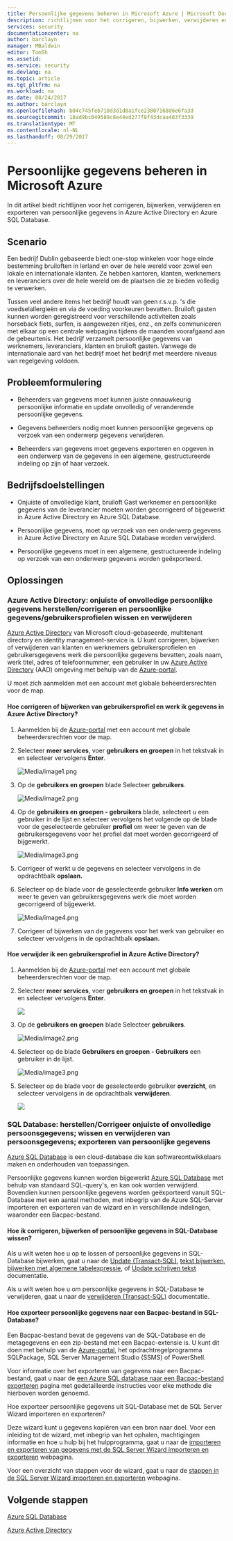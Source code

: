 ```yaml
---
title: Persoonlijke gegevens beheren in Microsoft Azure | Microsoft Docs
description: richtlijnen voor het corrigeren, bijwerken, verwijderen en exporteren van persoonlijke gegevens in Azure Active Directory en Azure SQL Database
services: security
documentationcenter: na
author: barclayn
manager: MBaldwin
editor: TomSh
ms.assetid: 
ms.service: security
ms.devlang: na
ms.topic: article
ms.tgt_pltfrm: na
ms.workload: na
ms.date: 08/24/2017
ms.author: barclayn
ms.openlocfilehash: b04c745feb710d3d1d8a1fce23807168d6e6fa3d
ms.sourcegitcommit: 18ad9bc049589c8e44ed277f8f43dcaa483f3339
ms.translationtype: MT
ms.contentlocale: nl-NL
ms.lasthandoff: 08/29/2017
---
```

# <a name="manage-personal-data-in-microsoft-azure"></a>Persoonlijke gegevens beheren in Microsoft Azure

In dit artikel biedt richtlijnen voor het corrigeren, bijwerken, verwijderen en exporteren van persoonlijke gegevens in Azure Active Directory en Azure SQL Database.

## <a name="scenario"></a>Scenario

Een bedrijf Dublin gebaseerde biedt one-stop winkelen voor hoge einde bestemming bruiloften in Ierland en over de hele wereld voor zowel een lokale en internationale klanten. Ze hebben kantoren, klanten, werknemers en leveranciers over de hele wereld om de plaatsen die ze bieden volledig te verwerken.

Tussen veel andere items het bedrijf houdt van geen r.s.v.p. 's die voedselallergieën en via de voeding voorkeuren bevatten. Bruiloft gasten kunnen worden geregistreerd voor verschillende activiteiten zoals horseback fiets, surfen, is aangewezen ritjes, enz., en zelfs communiceren met elkaar op een centrale webpagina tijdens de maanden voorafgaand aan de gebeurtenis. Het bedrijf verzamelt persoonlijke gegevens van werknemers, leveranciers, klanten en bruiloft gasten. Vanwege de internationale aard van het bedrijf moet het bedrijf met meerdere niveaus van regelgeving voldoen.

## <a name="problem-statement"></a>Probleemformulering

- Beheerders van gegevens moet kunnen juiste onnauwkeurig persoonlijke informatie en update onvolledig of veranderende persoonlijke gegevens.

- Gegevens beheerders nodig moet kunnen persoonlijke gegevens op verzoek van een onderwerp gegevens verwijderen.

- Beheerders van gegevens moet gegevens exporteren en opgeven in een onderwerp van de gegevens in een algemene, gestructureerde indeling op zijn of haar verzoek.

## <a name="company-goals"></a>Bedrijfsdoelstellingen

- Onjuiste of onvolledige klant, bruiloft Gast werknemer en persoonlijke gegevens van de leverancier moeten worden gecorrigeerd of bijgewerkt in Azure Active Directory en Azure SQL Database.

- Persoonlijke gegevens, moet op verzoek van een onderwerp gegevens in Azure Active Directory en Azure SQL Database worden verwijderd.

- Persoonlijke gegevens moet in een algemene, gestructureerde indeling op verzoek van een onderwerp gegevens worden geëxporteerd.

## <a name="solutions"></a>Oplossingen

### <a name="azure-active-directory-rectifycorrect-inaccurate-or-incomplete-personal-data-and-erasedelete-personal-datauser-profiles"></a>Azure Active Directory: onjuiste of onvolledige persoonlijke gegevens herstellen/corrigeren en persoonlijke gegevens/gebruikersprofielen wissen en verwijderen

[Azure Active Directory](https://azure.microsoft.com/services/active-directory/) van Microsoft cloud-gebaseerde, multitenant directory en identity management-service is.
U kunt corrigeren, bijwerken of verwijderen van klanten en werknemers gebruikersprofielen en gebruikersgegevens werk die persoonlijke gegevens bevatten, zoals naam, werk titel, adres of telefoonnummer, een gebruiker in uw [Azure Active Directory](https://azure.microsoft.com/services/active-directory/) (AAD) omgeving met behulp van de [Azure-portal](https://portal.azure.com/).

U moet zich aanmelden met een account met globale beheerdersrechten voor de map.

#### <a name="how-do-i-correct-or-update-user-profile-and-work-information-in-azure-active-directory"></a>Hoe corrigeren of bijwerken van gebruikersprofiel en werk ik gegevens in Azure Active Directory?

1. Aanmelden bij de [Azure-portal](https://portal.azure.com) met een account met globale beheerdersrechten voor de map.

2. Selecteer **meer services**, voer **gebruikers en groepen** in het tekstvak in en selecteer vervolgens **Enter**.

    ![Media/image1.png](media/manage-personal-data-azure/image001.png)

3. Op de **gebruikers en groepen** blade Selecteer **gebruikers**.

    ![Media/image2.png](media/manage-personal-data-azure/image003.png)

4. Op de **gebruikers en groepen - gebruikers** blade, selecteert u een gebruiker in de lijst en selecteer vervolgens het volgende op de blade voor de geselecteerde gebruiker **profiel** om weer te geven van de gebruikersgegevens voor het profiel dat moet worden gecorrigeerd of bijgewerkt.

    ![Media/image3.png](media/manage-personal-data-azure/image005.png)

5. Corrigeer of werkt u de gegevens en selecteer vervolgens in de opdrachtbalk **opslaan.**

6.  Selecteer op de blade voor de geselecteerde gebruiker **Info werken** om weer te geven van gebruikersgegevens werk die moet worden gecorrigeerd of bijgewerkt.

    ![Media/image4.png](media/manage-personal-data-azure/image007.png)

7. Corrigeer of bijwerken van de gegevens voor het werk van gebruiker en selecteer vervolgens in de opdrachtbalk **opslaan.**

#### <a name="how-do-i-delete-a-user-profile-in-azure-active-directory"></a>Hoe verwijder ik een gebruikersprofiel in Azure Active Directory?

1. Aanmelden bij de [Azure-portal](https://portal.azure.com) met een account met globale beheerdersrechten voor de map.

2. Selecteer **meer services**, voer **gebruikers en groepen** in het tekstvak in en selecteer vervolgens **Enter**.

    ![](media/manage-personal-data-azure/image001.png)

3. Op de **gebruikers en groepen** blade Selecteer **gebruikers**.

    ![Media/image2.png](media/manage-personal-data-azure/image003.png)

4. Selecteer op de blade **Gebruikers en groepen - Gebruikers** een gebruiker in de lijst.

    ![Media/image3.png](media/manage-personal-data-azure/image007.png)

5. Selecteer op de blade voor de geselecteerde gebruiker **overzicht**, en selecteer vervolgens in de opdrachtbalk **verwijderen**.

    ![](media/manage-personal-data-azure/image013.png)

### <a name="sql-database-rectifycorrect-inaccurate-or-incomplete-personal-data-erasedelete-personal-data-export-personal-data"></a>SQL Database: herstellen/Corrigeer onjuiste of onvolledige persoonsgegevens; wissen en verwijderen van persoonsgegevens; exporteren van persoonlijke gegevens 

[Azure SQL Database](https://azure.microsoft.com/services/sql-database/?v=16.50) is een cloud-database die kan softwareontwikkelaars maken en onderhouden van toepassingen.

Persoonlijke gegevens kunnen worden bijgewerkt [Azure SQL Database](https://azure.microsoft.com/services/sql-database/?v=16.50) met behulp van standaard SQL-query's, en kan ook worden verwijderd. Bovendien kunnen persoonlijke gegevens worden geëxporteerd vanuit SQL-Database met een aantal methoden, met inbegrip van de Azure SQL-Server importeren en exporteren van de wizard en in verschillende indelingen, waaronder een Bacpac-bestand.

#### <a name="how-do-i-correct-update-or-erase-personal-data-in-sql-database"></a>Hoe ik corrigeren, bijwerken of persoonlijke gegevens in SQL-Database wissen?

Als u wilt weten hoe u op te lossen of persoonlijke gegevens in SQL-Database bijwerken, gaat u naar de [Update (Transact-SQL)](https://docs.microsoft.com/sql/t-sql/queries/update-transact-sql), [tekst bijwerken](https://docs.microsoft.com/sql/t-sql/queries/updatetext-transact-sql), [bijwerken met algemene tabelexpressie](https://docs.microsoft.com/sql/t-sql/queries/with-common-table-expression-transact-sql), of [Update schrijven tekst](https://docs.microsoft.com/sql/t-sql/queries/writetext-transact-sql) documentatie.

Als u wilt weten hoe u om persoonlijke gegevens in SQL-Database te verwijderen, gaat u naar de [verwijderen (Transact-SQL)](https://docs.microsoft.com/sql/t-sql/statements/delete-transact-sql) documentatie.

#### <a name="how-do-i-export-personal-data-to-a-bacpac-file-in-sql-database"></a>Hoe exporteer persoonlijke gegevens naar een Bacpac-bestand in SQL-Database?

Een Bacpac-bestand bevat de gegevens van de SQL-Database en de metagegevens en een zip-bestand met een Bacpac-extensie is. U kunt dit doen met behulp van de [Azure-portal](https://portal.azure.com/), het opdrachtregelprogramma SQLPackage, SQL Server Management Studio (SSMS) of PowerShell.

Voor informatie over het exporteren van gegevens naar een Bacpac-bestand, gaat u naar de [een Azure SQL database naar een Bacpac-bestand exporteren](https://docs.microsoft.com/azure/sql-database/sql-database-export) pagina met gedetailleerde instructies voor elke methode die hierboven worden genoemd.

Hoe exporteer persoonlijke gegevens uit SQL-Database met de SQL Server Wizard importeren en exporteren?

Deze wizard kunt u gegevens kopiëren van een bron naar doel. Voor een inleiding tot de wizard, met inbegrip van het ophalen, machtigingen informatie en hoe u hulp bij het hulpprogramma, gaat u naar de [importeren en exporteren van gegevens met de SQL Server Wizard importeren en exporteren](https://docs.microsoft.com/sql/integration-services/import-export-data/import-and-export-data-with-the-sql-server-import-and-export-wizard) webpagina.

Voor een overzicht van stappen voor de wizard, gaat u naar de [stappen in de SQL Server Wizard importeren en exporteren](https://docs.microsoft.com/sql/integration-services/import-export-data/steps-in-the-sql-server-import-and-export-wizard) webpagina.

## <a name="next-steps"></a>Volgende stappen

[Azure SQL Database](https://azure.microsoft.com/services/sql-database/?v=16.50) 

[Azure Active Directory](https://azure.microsoft.com/services/active-directory/)

